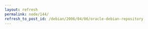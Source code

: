 ```yaml
---
layout: refresh
permalink: node/144/
refresh_to_post_id: /debian/2006/04/06/oracle-debian-repository
---
```

